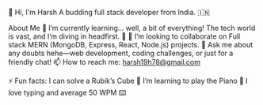 👋 Hi, I'm Harsh
A budding full stack developer from India. 🇮🇳

About Me
🌱 I’m currently learning... well, a bit of everything! The tech world is vast, and I’m diving in headfirst. 🚀
👯 I’m looking to collaborate on Full stack MERN (MongoDB, Express, React, Node.js) projects.
💬 Ask me about any doubts hehe—web development, coding challenges, or just for a friendly chat!
📫 How to reach me: harsh19h78@gmail.com

⚡ Fun facts:
I can solve a Rubik’s Cube 🎉
I’m learning to play the Piano 🎹
I love typing and average 50 WPM ⌨️
